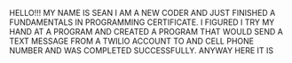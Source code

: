 HELLO!!! MY NAME IS SEAN I AM A NEW CODER AND JUST FINISHED A FUNDAMENTALS IN PROGRAMMING CERTIFICATE. I FIGURED I TRY MY HAND AT A PROGRAM AND CREATED A PROGRAM THAT WOULD SEND A TEXT MESSAGE FROM A TWILIO ACCOUNT TO AND CELL PHONE NUMBER AND WAS COMPLETED SUCCESSFULLY. ANYWAY HERE IT IS
